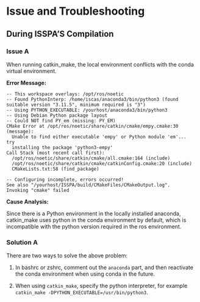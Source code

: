 # Issue and Troubleshooting
## During ISSPA’S Compilation
### Issue A
When running catkin_make, the local environment conflicts with the conda virtual environment.

**Error Message:**

```shell
-- This workspace overlays: /opt/ros/noetic
-- Found PythonInterp: /home/iscas/anaconda3/bin/python3 (found suitable version "3.11.5", minimum required is "3")
-- Using PYTHON_EXECUTABLE: /yourhost/anaconda3/bin/python3
-- Using Debian Python package layout
-- Could NOT find PY_em (missing: PY_EM)
CMake Error at /opt/ros/noetic/share/catkin/cmake/empy.cmake:30 (message):
  Unable to find either executable 'empy' or Python module 'em'...  try
  installing the package 'python3-empy'
Call Stack (most recent call first):
  /opt/ros/noetic/share/catkin/cmake/all.cmake:164 (include)
  /opt/ros/noetic/share/catkin/cmake/catkinConfig.cmake:20 (include)
  CMakeLists.txt:58 (find_package)

-- Configuring incomplete, errors occurred!
See also "/yourhost/ISSPA/build/CMakeFiles/CMakeOutput.log".
Invoking "cmake" failed
```
**Cause Analysis:**

Since there is a Python environment in the locally installed anaconda, catkin_make uses python in the conda environment by default, which is incompatible with the python version required in the ros environment.

### Solution A
There are two ways to solve the above problem:

1. In bashrc or zshrc, comment out the `anaconda` part, and then reactivate the conda environment when using conda in the future.

2. When using `catkin_make`, specify the python interpreter, for example `catkin_make -DPYTHON_EXECUTABLE=/usr/bin/python3`.